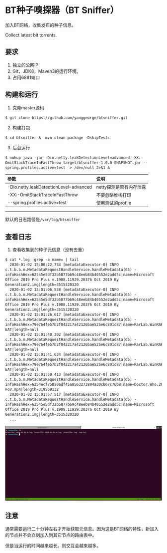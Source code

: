 # BT种子嗅探器（BT Sniffer）

加入BT网络，收集发布的种子信息。

Collect latest bit torrents.

## 要求

1. 独立的公网IP
2. Git，JDK8，Maven3的运行环境。
3. 占用6881端口

## 构建和运行

1. 克隆master源码
```shell
$ git clone https://github.com/yanggeorge/btsniffer.git
```

2. 构建打包
```shell
$ cd btsniffer &  mvn clean package -DskipTests
```

3. 后台运行
```shell
$ nohup java -jar -Dio.netty.leakDetectionLevel=advanced -XX:-OmitStackTraceInFastThrow target/btsniffer-1.0.0-SNAPSHOT.jar --spring.profiles.active=test  > /dev/null 2>&1 &
```


| 参数 | 说明 |
| :------ | :----- |
| -Dio.netty.leakDetectionLevel=advanced | netty探测是否有内存泄露 | 
| -XX:-OmitStackTraceInFastThrow | 不要忽略堆栈打印 |
| --spring.profiles.active=test | 使用测试的profile |
------

默认的日志路径是`/var/log/btsniffer`

## 查看日志

1. 查看收集到的种子元信息（没有去重）

```shell
$ cat *.log |grep -a name= | tail 
  2020-01-02 15:00:22,734 [metadataExecutor-0] INFO  c.t.b.b.m.MetadataRequestHandleService.handleMetadata(65) - infoHashHex=62545e5df32b5077b69c48eeb84b40552e2add5c|name=Microsoft Office 2019 Pro Plus v.1908.11929.20376 Oct 2019 By Generation2.img|length=3515320320
  2020-01-02 15:01:06,538 [metadataExecutor-0] INFO  c.t.b.b.m.MetadataRequestHandleService.handleMetadata(65) - infoHashHex=62545e5df32b5077b69c48eeb84b40552e2add5c|name=Microsoft Office 2019 Pro Plus v.1908.11929.20376 Oct 2019 By Generation2.img|length=3515320320
  2020-01-02 15:01:26,617 [metadataExecutor-0] INFO  c.t.b.b.m.MetadataRequestHandleService.handleMetadata(65) - infoHashHex=79e764fe57b2f042217a42126bae52be6c801c87|name=RarLab.WinRAR.v3.93.Cracked-EAT|length=null
  2020-01-02 15:01:40,302 [metadataExecutor-0] INFO  c.t.b.b.m.MetadataRequestHandleService.handleMetadata(65) - infoHashHex=79e764fe57b2f042217a42126bae52be6c801c87|name=RarLab.WinRAR.v3.93.Cracked-EAT|length=null
  2020-01-02 15:01:41,634 [metadataExecutor-0] INFO  c.t.b.b.m.MetadataRequestHandleService.handleMetadata(65) - infoHashHex=79e764fe57b2f042217a42126bae52be6c801c87|name=RarLab.WinRAR.v3.93.Cracked-EAT|length=null
  2020-01-02 15:01:50,413 [metadataExecutor-0] INFO  c.t.b.b.m.MetadataRequestHandleService.handleMetadata(65) - infoHashHex=6254ecf758a0adf45a8563273804a30cb67c76b8|name=Doctor.Who.2005.7x12.Nightmare.In.Silver.HDTV.x264-FoV.mp4|length=319569132
  2020-01-02 15:01:57,517 [metadataExecutor-0] INFO  c.t.b.b.m.MetadataRequestHandleService.handleMetadata(65) - infoHashHex=62545e5df32b5077b69c48eeb84b40552e2add5c|name=Microsoft Office 2019 Pro Plus v.1908.11929.20376 Oct 2019 By Generation2.img|length=3515320320
  ...
```

![bt-sniffer-show](./doc/show.gif)


## 注意

通常需要运行二十分钟左右才开始获取元信息。因为这是BT网络的特性，新加入的节点并不会立刻加入到其它节点的路由表中。

但是当运行的时间越来越长。则交互会越来越多。
